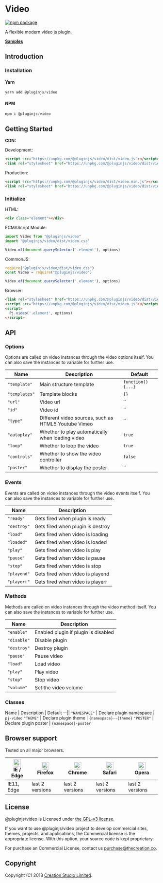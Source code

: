 # Video

[![npm package](https://img.shields.io/npm/v/@pluginjs/video.svg)](https://www.npmjs.com/package/@pluginjs/video)

A flexible modern video js plugin.

**[Samples](https://codesandbox.io/s/github/pluginjs/pluginjs/tree/master/modules/video/samples)**

## Introduction

### Installation

#### Yarn

```javascript
yarn add @pluginjs/video
```

#### NPM

```javascript
npm i @pluginjs/video
```

## Getting Started

**CDN:**

Development:

```html
<script src="https://unpkg.com/@pluginjs/video/dist/video.js"></script>
<link rel="stylesheet" href="https://unpkg.com/@pluginjs/video/dist/video.css">
```

Production:

```html
<script src="https://unpkg.com/@pluginjs/video/dist/video.min.js"></script>
<link rel="stylesheet" href="https://unpkg.com/@pluginjs/video/dist/video.min.css">
```

### Initialize

HTML:

```html
<div class="element"></div>
```

ECMAScript Module:

```javascript
import Video from "@pluginjs/video"
import "@pluginjs/video/dist/video.css"

Video.of(document.querySelector('.element'), options)
```

CommonJS:

```javascript
require("@pluginjs/video/dist/video.css")
const Video = require("@pluginjs/video")

Video.of(document.querySelector('.element'), options)
```

Browser:

```html
<link rel="stylesheet" href="https://unpkg.com/@pluginjs/video/dist/video.css">
<script src="https://unpkg.com/@pluginjs/video/dist/video.js"></script>
<script>
  Pj.video('.element', options)
</script>
```

## API

### Options

Options are called on video instances through the video options itself.
You can also save the instances to variable for further use.

Name | Description | Default
--|--|--
`"template"` | Main structure template | `function() {...}`
`"templates"` | Template blocks | `{}`
`"url"` | Video url | ``
`"id"` | Video id | ``
`"type"` | Different video sources, such as HTML5 Youtube Vimeo | ``
`"autoplay"` | Whether to play automatically when loading video | `true`
`"loop"` | Whether to loop the video | `true`
`"controls"` | Whether to show the video controller | `false`
`"poster"` | Whether to display the poster | ``

### Events

Events are called on video instances through the video events itself.
You can also save the instances to variable for further use.

Name | Description
--|--
`"ready"` | Gets fired when plugin is ready
`"destroy"` | Gets fired when plugin is destroy
`"load"` | Gets fired when video is loading
`"loaded"` | Gets fired when video is loaded
`"play"` | Gets fired when video is play
`"pause"` | Gets fired when video is pause
`"stop"` | Gets fired when video is stop
`"playend"` | Gets fired when video is playend
`"playerr"` | Gets fired when video is playerr

### Methods

Methods are called on video instances through the video method itself.
You can also save the instances to variable for further use.

Name | Description
--|--
`"enable"` | Enabled plugin if plugin is disabled
`"disable"` | Disable plugin
`"destroy"` | Destroy plugin
`"pause"` | Pause  video
`"load"` | Load video
`"play"` | Play video
`"stop"` | Stop video
`"volume"` | Set the video volume

### Classes

Name | Description | Default
--||
`"NAMESPACE"` | Declare plugin namespace | `pj-video`
`"THEME"` | Declare plugin theme | `{namespace}--{theme}`
`"POSTER"` | Declare plugin poster | `{namespace}-poster`

## Browser support

Tested on all major browsers.

| [<img src="https://raw.githubusercontent.com/alrra/browser-logos/master/src/edge/edge_48x48.png" alt="IE / Edge" width="24px" height="24px" />](http://godban.github.io/browsers-support-badges/)</br>IE / Edge | [<img src="https://raw.githubusercontent.com/alrra/browser-logos/master/src/firefox/firefox_48x48.png" alt="Firefox" width="24px" height="24px" />](http://godban.github.io/browsers-support-badges/)</br>Firefox | [<img src="https://raw.githubusercontent.com/alrra/browser-logos/master/src/chrome/chrome_48x48.png" alt="Chrome" width="24px" height="24px" />](http://godban.github.io/browsers-support-badges/)</br>Chrome | [<img src="https://raw.githubusercontent.com/alrra/browser-logos/master/src/safari/safari_48x48.png" alt="Safari" width="24px" height="24px" />](http://godban.github.io/browsers-support-badges/)</br>Safari | [<img src="https://raw.githubusercontent.com/alrra/browser-logos/master/src/opera/opera_48x48.png" alt="Opera" width="24px" height="24px" />](http://godban.github.io/browsers-support-badges/)</br>Opera |
| --------- | --------- | --------- | --------- | --------- |
| IE11, Edge| last 2 versions| last 2 versions| last 2 versions| last 2 versions|

## License

@pluginjs/video is Licensed under [the GPL-v3 license](LICENSE).

If you want to use @pluginjs/video project to develop commercial sites, themes, projects, and applications, the Commercial license is the appropriate license. With this option, your source code is kept proprietary.

For purchase an Commercial License, contact us purchase@thecreation.co.

## Copyright

Copyright (C) 2018 [Creation Studio Limited](creationstudio.com).